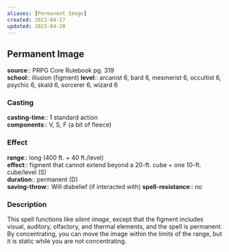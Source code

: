 ```yaml
---
aliases: [Permanent Image]
created: 2023-04-27
updated: 2023-04-28
---
```


## Permanent Image

**source**:: PRPG Core Rulebook pg. 319  
**school**:: illusion (figment)
**level**:: arcanist 6, bard 6, mesmerist 6, occultist 6, psychic 6, skald 6, sorcerer 6, wizard 6

### Casting

**casting-time**:: 1 standard action  
**components**:: V, S, F (a bit of fleece)

### Effect

**range**:: long (400 ft. + 40 ft./level)  
**effect**:: figment that cannot extend beyond a 20-ft. cube + one 10-ft. cube/level (S)  
**duration**:: permanent (D)  
**saving-throw**:: Will disbelief (if interacted with)
**spell-resistance**:: no

### Description

This spell functions like *silent image*, except that the figment includes visual, auditory, olfactory, and thermal elements, and the spell is permanent. By concentrating, you can move the image within the limits of the range, but it is static while you are not concentrating.
